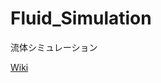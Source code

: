 # Fluid_Simulation
流体シミュレーション

[Wiki](https://github.com/class-snct-rikitakelab/Fluid_Simulation/wiki)
